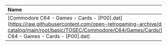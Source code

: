 |Name|Size|
|:---|---:|
|[Commodore C64 - Games - Cards - [P00].dat](https://raw.githubusercontent.com/open-retrogaming-archive/dat-catalog/main/root/basic/TOSEC/Commodore/C64/Games/Cards/[P00]/Commodore C64 - Games - Cards - [P00].dat)|28993|
